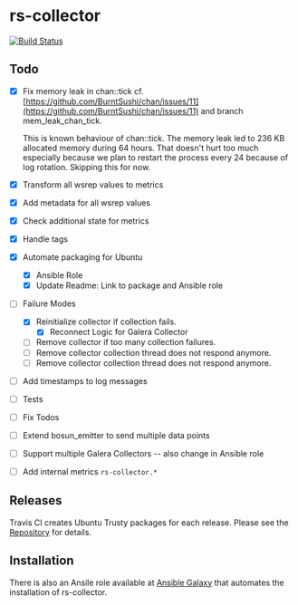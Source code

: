 # rs-collector

[![Build Status](https://travis-ci.org/lukaspustina/rs-collector.svg?branch=master)](https://travis-ci.org/lukaspustina/rs-collector)

## Todo

- [x] Fix memory leak in chan::tick
  cf. [https://github.com/BurntSushi/chan/issues/11](https://github.com/BurntSushi/chan/issues/11) and branch mem_leak_chan_tick.

  This is known behaviour of chan::tick. The memory leak led to 236 KB allocated memory during 64 hours. That doesn't hurt too much especially because we plan to restart the process every 24 because of log rotation. Skipping this for now.

- [x] Transform all wsrep values to metrics
- [x] Add metadata for all wsrep values
- [x] Check additional state for metrics
- [x] Handle tags
- [x] Automate packaging for Ubuntu
  - [x] Ansible Role
  - [x] Update Readme: Link to package and Ansible role
- [ ] Failure Modes
  - [x] Reinitialize collector if collection fails.
    - [x] Reconnect Logic for Galera Collector
  - [ ] Remove collector if too many collection failures.
  - [ ] Remove collector collection thread does not respond anymore.
  - [ ] Remove collector collection thread does not respond anymore.
- [ ] Add timestamps to log messages
- [ ] Tests
- [ ] Fix Todos
- [ ] Extend bosun_emitter to send multiple data points
- [ ] Support multiple Galera Collectors -- also change in Ansible role
- [ ] Add internal metrics `rs-collector.*`


## Releases

Travis CI creates Ubuntu Trusty packages for each release. Please see the [Repository](https://packagecloud.io/lukaspustina/opensource) for details.

## Installation

There is also an Ansile role available at [Ansible Galaxy](https://galaxy.ansible.com/Rheinwerk/rs_collector/) that automates the installation of rs-collector.

